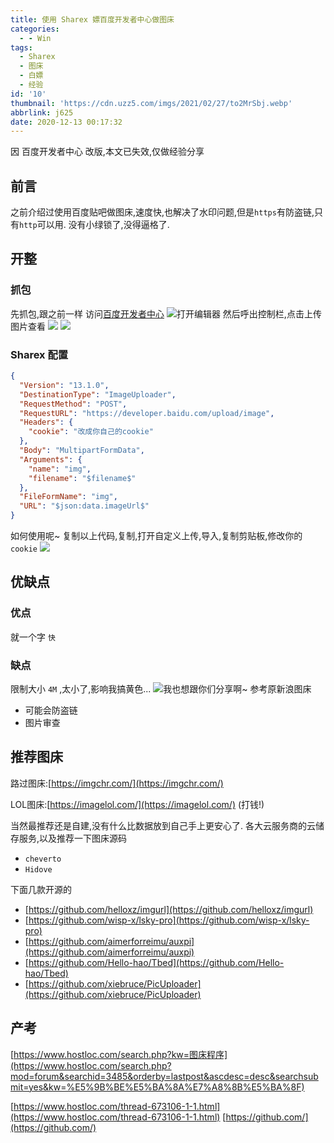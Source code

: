 ```yaml
---
title: 使用 Sharex 嫖百度开发者中心做图床
categories:
  - - Win
tags:
  - Sharex
  - 图床
  - 白嫖
  - 经验
id: '10'
thumbnail: 'https://cdn.uzz5.com/imgs/2021/02/27/to2MrSbj.webp'
abbrlink: j625
date: 2020-12-13 00:17:32
---
```

因 百度开发者中心 改版,本文已失效,仅做经验分享

## 前言

之前介绍过使用百度贴吧做图床,速度快,也解决了水印问题,但是`https`有防盗链,只有`http`可以用. 没有小绿锁了,没得逼格了.

## 开整

### 抓包

先抓包,跟之前一样 访问[百度开发者中心](https://developer.baidu.com/) ![打开编辑器](https://cdn.uzz5.com/imgs/2021/02/27/j8NhmIwB.webp "打开编辑器") 然后呼出控制栏,点击上传图片查看 ![](https://cdn.uzz5.com/imgs/2021/02/27/v11fQSw4.webp) ![](https://cdn.uzz5.com/imgs/2021/02/27/i3KA8Ibl.webp)

### Sharex 配置

```json
{
  "Version": "13.1.0",
  "DestinationType": "ImageUploader",
  "RequestMethod": "POST",
  "RequestURL": "https://developer.baidu.com/upload/image",
  "Headers": {
    "cookie": "改成你自己的cookie"
  },
  "Body": "MultipartFormData",
  "Arguments": {
    "name": "img",
    "filename": "$filename$"
  },
  "FileFormName": "img",
  "URL": "$json:data.imageUrl$"
}
```

如何使用呢~ 复制以上代码,复制,打开自定义上传,导入,复制剪贴板,修改你的`cookie` ![](https://cdn.uzz5.com/imgs/2021/02/27/hRuZ7yWI.webp)

## 优缺点

### 优点

就一个字 `快`

### 缺点

限制大小 `4M` ,太小了,影响我搞黄色... ![我也想跟你们分享啊~](https://cdn.uzz5.com/imgs/2021/02/27/JMuGWcPf.webp "我也想跟你们分享啊~") 参考原新浪图床

*   可能会防盗链
*   图片审查

## 推荐图床

路过图床:[https://imgchr.com/](https://imgchr.com/) 

LOL图床:[https://imagelol.com/](https://imagelol.com/) (打钱!) 

当然最推荐还是自建,没有什么比数据放到自己手上更安心了. 各大云服务商的云储存服务,以及推荐一下图床源码

*   `cheverto`
*   `Hidove`

下面几款开源的

 - [https://github.com/helloxz/imgurl](https://github.com/helloxz/imgurl) 
 - [https://github.com/wisp-x/lsky-pro](https://github.com/wisp-x/lsky-pro) 
 - [https://github.com/aimerforreimu/auxpi](https://github.com/aimerforreimu/auxpi) 
 - [https://github.com/Hello-hao/Tbed](https://github.com/Hello-hao/Tbed) 
 - [https://github.com/xiebruce/PicUploader](https://github.com/xiebruce/PicUploader)

## 产考

[https://www.hostloc.com/search.php?kw=图床程序](https://www.hostloc.com/search.php?mod=forum&searchid=3485&orderby=lastpost&ascdesc=desc&searchsubmit=yes&kw=%E5%9B%BE%E5%BA%8A%E7%A8%8B%E5%BA%8F) 

[https://www.hostloc.com/thread-673106-1-1.html](https://www.hostloc.com/thread-673106-1-1.html) [https://github.com/](https://github.com/)
